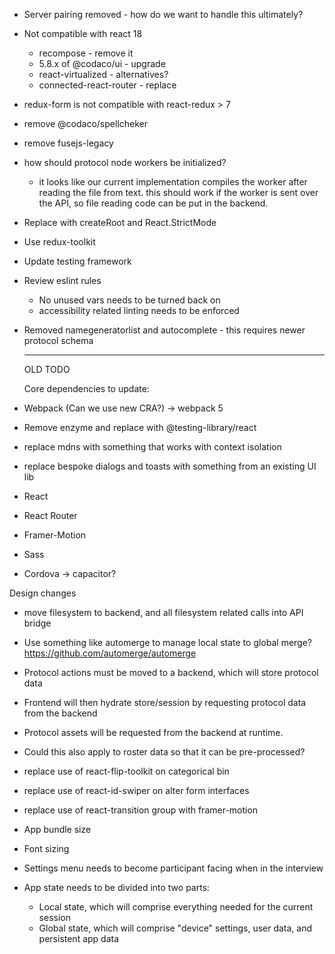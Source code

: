 - Server pairing removed - how do we want to handle this ultimately?
- Not compatible with react 18
  - recompose - remove it
  - 5.8.x of @codaco/ui - upgrade
  - react-virtualized - alternatives?
  - connected-react-router - replace
- redux-form is not compatible with react-redux > 7
- remove @codaco/spellcheker
- remove fusejs-legacy
- how should protocol node workers be initialized?
  - it looks like our current implementation compiles the worker after reading the file from text. this should work if the worker is sent over the API, so file reading code can be put in the backend.
- Replace with createRoot and React.StrictMode
- Use redux-toolkit
- Update testing framework
- Review eslint rules
  - No unused vars needs to be turned back on
  - accessibility related linting needs to be enforced
- Removed namegeneratorlist and autocomplete - this requires newer protocol schema


  ---- 
  OLD TODO

  Core dependencies to update:

- Webpack (Can we use new CRA?) -> webpack 5
- Remove enzyme and replace with @testing-library/react
- replace mdns with something that works with context isolation
- replace bespoke dialogs and toasts with something from an existing UI lib
- React
- React Router
- Framer-Motion
- Sass
- Cordova -> capacitor?

Design changes

- move filesystem to backend, and all filesystem related calls into API bridge
- Use something like automerge to manage local state to global merge? <https://github.com/automerge/automerge>
- Protocol actions must be moved to a backend, which will store protocol data
- Frontend will then hydrate store/session by requesting protocol data from the backend
- Protocol assets will be requested from the backend at runtime.
- Could this also apply to roster data so that it can be pre-processed?
- replace use of react-flip-toolkit on categorical bin
- replace use of react-id-swiper on alter form interfaces
- replace use of react-transition group with framer-motion

- App bundle size
- Font sizing

- Settings menu needs to become participant facing when in the interview

- App state needs to be divided into two parts:
  - Local state, which will comprise everything needed for the current session
  - Global state, which will comprise "device" settings, user data, and persistent app data
